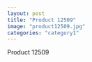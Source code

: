 ```yaml
---
layout: post
title: "Product 12509"
image: "product12509.jpg"
categories: "category1"
---
```

Product 12509
